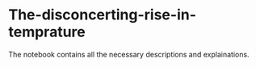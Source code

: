 # The-disconcerting-rise-in-temprature
The notebook contains all the necessary descriptions and explainations.
